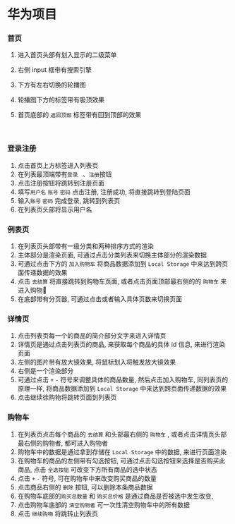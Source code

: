 # 华为项目

### 首页

1. 进入首页头部有划入显示的二级菜单

2. 右侧 input 框带有搜索引擎

3. 下方有左右切换的轮播图

4. 轮播图下方的标签带有吸顶效果

5. 首页底部的 `返回顶部` 标签带有回到顶部的效果

   ​	

### 登录注册

1. 点击首页上方标签进入列表页
2. 在列表最顶端带有`登录 ` 、`注册`按钮
3. 点击注册按钮将跳转到注册页面
4. 填写`用户名` `账号` `密码` 点击注册, 注册成功, 将直接跳转到登陆页面
5. 输入`账号` `密码` 完成登录, 跳转到列表页
6. 在列表页头部将显示用户名

### 例表页

1. 在列表页头部带有一级分类和两种排序方式的渲染
2. 主体部分是渲染页面, 可通过点击分类列表来切换主体部分的渲染数据
3. 可通过点击下方的 `加入购物车` 将商品数据添加到 `Local Storage` 中来达到跨页面传递数据的效果
4. 点击 `去结算` 将直接跳转到购物车页面, 或者点击页面顶部最右侧的的 `购物车` 来进入购物🚗
5. 在底部带有分页器, 可通过点击或者输入具体页数来切换页面

### 详情页

1. 点击列表页每一个的商品的简介部分文字来进入详情页
2. 详情页是通过点击列表页的商品, 来获取每个商品的具体 id 信息, 来进行渲染页面
3. 左侧的图片带有放大镜效果, 将鼠标划入将触发放大镜效果
4. 右侧是一个渲染部分
5. 可通过点击 `+` `-` 符号来调整具体的商品数量, 然后点击加入购物车, 同列表页的原理一样, 将商品数据添加到 `Local Storage` 中来达到跨页面传递数据的效果
6. 点击继续徐购物将跳转页面到列表页

### 购物车

1. 在列表页点击每个商品的 `去结算` 和头部最右侧的 `购物车` , 或者点击详情页头部最右侧的购物者, 都可进入购物者
2. 购物车中的数据是通过拿到存储在 `Local Storage` 中的数据, 来进行页面渲染
3. 在购物车的商品的左侧带有勾选按钮, 可通过点击勾选按钮来选择是否购买此商品, 点击 `全选按钮` 可改变下方所有商品的选中状态
4. 点击 `+` `-` 符号, 可在购物车中来改变购买商品的数量
5. 点击商品右侧的 `删除` 按钮, 可以删除本条商品数据
6. 在购物车底部的`购买总数量` 和 `购买总价格` 是通过商品是否被选中发生改变, 
7. 点击购物车底部的 `清空购物者` 可一次性清空购物车中的所有数据
8. 点击 `继续购物` 将跳转止列表页
